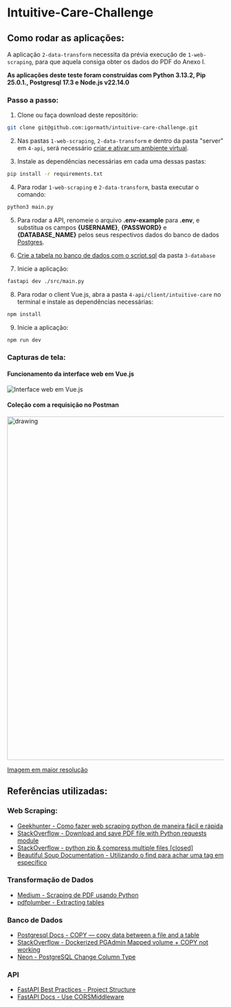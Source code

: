 # Intuitive-Care-Challenge

## Como rodar as aplicações:

A aplicação `2-data-transform` necessita da prévia execução de `1-web-scraping`, para que aquela consiga obter os dados do PDF do Anexo I.

**As aplicações deste teste foram construídas com Python 3.13.2, Pip 25.0.1., Postgresql 17.3 e Node.js v22.14.0**

### Passo a passo:
1) Clone ou faça download deste repositório:

```bash
git clone git@github.com:igormath/intuitive-care-challenge.git
```
2) Nas pastas `1-web-scraping`, `2-data-transform` e dentro da pasta "server" em `4-api`, será necessário [criar e ativar um ambiente virtual](https://dev.to/franciscojdsjr/guia-completo-para-usar-o-virtual-environment-venv-no-python-57bo).

3) Instale as dependências necessárias em cada uma dessas pastas:

```bash
pip install -r requirements.txt
```

4) Para rodar `1-web-scraping` e `2-data-transform`, basta executar o comando:

```bash
python3 main.py
```

5) Para rodar a API, renomeie o arquivo **.env-example** para **.env**, e substitua os campos **{USERNAME}**, **{PASSWORD}** e **{DATABASE_NAME}** pelos seus respectivos dados do banco de dados [Postgres](https://www.postgresql.org/download/).

6) [Crie a tabela no banco de dados com o script.sql](https://stackoverflow.com/questions/51566090/how-to-import-a-schema-sql-file-using-pgadmin-4) da pasta `3-database`

7) Inicie a aplicação:
```bash
fastapi dev ./src/main.py
```

8) Para rodar o client Vue.js, abra a pasta `4-api/client/intuitive-care` no terminal e instale as dependências necessárias:
```bash
npm install
```

9) Inicie a aplicação:
```bash
npm run dev
```

### Capturas de tela:

#### Funcionamento da interface web em Vue.js<br>
![Interface web em Vue.js](https://i.imgur.com/kb3bCZh.gif)<br>
#### Coleção com a requisição no Postman<br>
<img src="https://i.imgur.com/IL3bXN6.jpeg" alt="drawing" width="800"/>
<br>

[Imagem em maior resolução](https://i.imgur.com/IL3bXN6.jpeg)

## Referências utilizadas:
### Web Scraping:
- [Geekhunter - Como fazer web scraping python de maneira fácil e rápida](https://blog.geekhunter.com.br/como-fazer-um-web-scraping-python/)
- [StackOverflow - Download and save PDF file with Python requests module](https://stackoverflow.com/questions/34503412/download-and-save-pdf-file-with-python-requests-module)
- [StackOverflow - python zip & compress multiple files [closed]](https://stackoverflow.com/questions/47438424/python-zip-compress-multiple-files)
- [Beautiful Soup Documentation - Utilizando o find para achar uma tag em específico](https://www.crummy.com/software/BeautifulSoup/bs4/doc/#find)

### Transformação de Dados
- [Medium - Scraping de PDF usando Python](https://medium.com/@danielsantos_84603/scraping-de-pdf-usando-python-70c1dbbc92c4)
- [pdfplumber - Extracting tables](https://github.com/jsvine/pdfplumber?tab=readme-ov-file#extracting-tables)

### Banco de Dados
- [Postgresql Docs - COPY — copy data between a file and a table](https://www.postgresql.org/docs/current/sql-copy.html)
- [StackOverflow - Dockerized PGAdmin Mapped volume + COPY not working](https://stackoverflow.com/questions/68535722/dockerized-pgadmin-mapped-volume-copy-not-working)
- [Neon - PostgreSQL Change Column Type](https://neon.tech/postgresql/postgresql-tutorial/postgresql-change-column-type)

### API
- [FastAPI Best Practices - Project Structure](https://github.com/zhanymkanov/fastapi-best-practices?tab=readme-ov-file#project-structure)
- [FastAPI Docs - Use CORSMiddleware](https://fastapi.tiangolo.com/tutorial/cors/#use-corsmiddleware)